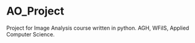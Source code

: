 # AO_Project
Project for Image Analysis course written in python. AGH, WFiIS, Applied Computer Science.
